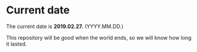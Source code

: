 # Current date

The current date is **2019.02.27.** (YYYY.MM.DD.)

This repository will be good when the world ends, so we will know how long it lasted.